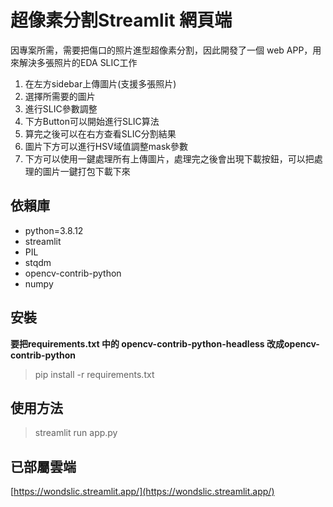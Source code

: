 # 超像素分割Streamlit 網頁端

因專案所需，需要把傷口的照片進型超像素分割，因此開發了一個 web APP，用來解決多張照片的EDA SLIC工作
1. 在左方sidebar上傳圖片(支援多張照片)
2. 選擇所需要的圖片
3. 進行SLIC參數調整
4. 下方Button可以開始進行SLIC算法
5. 算完之後可以在右方查看SLIC分割結果
6. 圖片下方可以進行HSV域值調整mask參數
7. 下方可以使用一鍵處理所有上傳圖片，處理完之後會出現下載按鈕，可以把處理的圖片一鍵打包下載下來

## 依賴庫
- python=3.8.12
- streamlit
- PIL
- stqdm
- opencv-contrib-python
- numpy

## 安裝
**要把requirements.txt 中的 opencv-contrib-python-headless 改成opencv-contrib-python**
> pip install -r requirements.txt

## 使用方法
> streamlit run app.py

## 已部屬雲端
[https://wondslic.streamlit.app/](https://wondslic.streamlit.app/)
